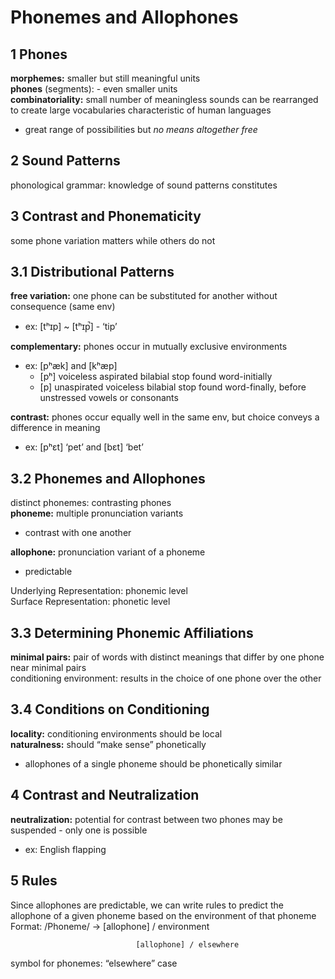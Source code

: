 # Phonemes and Allophones

## 1 Phones

**morphemes:** smaller but still meaningful units  
**phones** (segments): - even smaller units  
**combinatoriality:** small number of meaningless sounds can be rearranged to create large vocabularies characteristic of human languages  

- great range of possibilities but *no means altogether free*
## 2 Sound Patterns

phonological grammar: knowledge of sound patterns constitutes  

## 3 Contrast and Phonematicity

some phone variation matters while others do not  

## 3.1 Distributional Patterns

**free variation:** one phone can be substituted for another without consequence (same env)  

- ex: [tʰɪp] ~ [tʰɪp̚] - ‘tip’  

**complementary:** phones occur in mutually exclusive environments  

- ex: [pʰæk] and [kʰæp]  
    - [pʰ] voiceless aspirated bilabial stop found word-initially  
    - [p] unaspirated voiceless bilabial stop found word-finally, before unstressed vowels or consonants  

**contrast:** phones occur equally well in the same env, but choice conveys a difference in meaning  

- ex: [pʰɛt] ‘pet’ and [bɛt] ‘bet’  
## 3.2 Phonemes and Allophones

distinct phonemes: contrasting phones  
**phoneme:** multiple pronunciation variants

- contrast with one another

**allophone:** pronunciation variant of a phoneme  

- predictable

Underlying Representation: phonemic level  
Surface Representation: phonetic level  

## 3.3 Determining Phonemic Affiliations

**minimal pairs:** pair of words with distinct meanings that differ by one phone
near minimal pairs  
conditioning environment: results in the choice of one phone over the other  

## 3.4 Conditions on Conditioning

**locality:** conditioning environments should be local  
**naturalness:** should “make sense” phonetically  

- allophones of a single phoneme should be phonetically similar  
## 4 Contrast and Neutralization

**neutralization:** potential for contrast between two phones may be suspended - only one is possible  

- ex: English flapping  
## 5 Rules

Since allophones are predictable, we can write rules to predict the allophone of a given phoneme based on the environment of that phoneme  
Format:     /Phoneme/ → [allophone] / environment  

                                [allophone] / elsewhere  

symbol for phonemes: “elsewhere” case  

